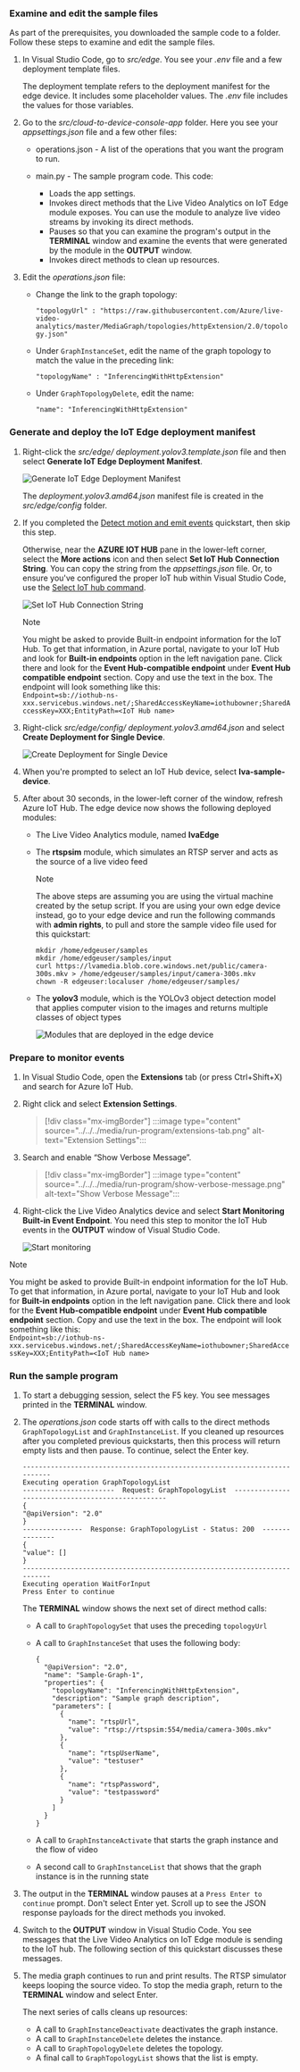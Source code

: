 ### Examine and edit the sample files

As part of the prerequisites, you downloaded the sample code to a folder. Follow these steps to examine and edit the sample files.

1. In Visual Studio Code, go to *src/edge*. You see your *.env* file and a few deployment template files.

    The deployment template refers to the deployment manifest for the edge device. It includes some placeholder values. The *.env* file includes the values for those variables.

1. Go to the *src/cloud-to-device-console-app* folder. Here you see your *appsettings.json* file and a few other files:

    * operations.json - A list of the operations that you want the program to run.
    * main.py - The sample program code. This code:

        * Loads the app settings.
        * Invokes direct methods that the Live Video Analytics on IoT Edge module exposes. You can use the module to analyze live video streams by invoking its direct methods.
        * Pauses so that you can examine the program's output in the **TERMINAL** window and examine the events that were generated by the module in the **OUTPUT** window.
        * Invokes direct methods to clean up resources.  
1. Edit the *operations.json* file:
    * Change the link to the graph topology:

        `"topologyUrl" : "https://raw.githubusercontent.com/Azure/live-video-analytics/master/MediaGraph/topologies/httpExtension/2.0/topology.json"`

    * Under `GraphInstanceSet`, edit the name of the graph topology to match the value in the preceding link:

      `"topologyName" : "InferencingWithHttpExtension"`

    * Under `GraphTopologyDelete`, edit the name:

      `"name": "InferencingWithHttpExtension"`

### Generate and deploy the IoT Edge deployment manifest

1. Right-click the *src/edge/ deployment.yolov3.template.json* file and then select **Generate IoT Edge Deployment Manifest**.

    ![Generate IoT Edge Deployment Manifest](../../../media/quickstarts/generate-iot-edge-deployment-manifest-yolov3.png)  

    The *deployment.yolov3.amd64.json* manifest file is created in the *src/edge/config* folder.

1. If you completed the [Detect motion and emit events](../../../detect-motion-emit-events-quickstart.md) quickstart, then skip this step. 

    Otherwise, near the **AZURE IOT HUB** pane in the lower-left corner, select the **More actions** icon and then select **Set IoT Hub Connection String**. You can copy the string from the *appsettings.json* file. Or, to ensure you've configured the proper IoT hub within Visual Studio Code, use the [Select IoT hub command](https://github.com/Microsoft/vscode-azure-iot-toolkit/wiki/Select-IoT-Hub).
    
    ![Set IoT Hub Connection String](../../../media/quickstarts/set-iotconnection-string.png)

    > [!NOTE]
    > You might be asked to provide Built-in endpoint information for the IoT Hub. To get that information, in Azure portal, navigate to your IoT Hub and look for **Built-in endpoints** option in the left navigation pane. Click there and look for the **Event Hub-compatible endpoint** under **Event Hub compatible endpoint** section. Copy and use the text in the box. The endpoint will look something like this:  
        ```
        Endpoint=sb://iothub-ns-xxx.servicebus.windows.net/;SharedAccessKeyName=iothubowner;SharedAccessKey=XXX;EntityPath=<IoT Hub name>
        ```

1. Right-click *src/edge/config/ deployment.yolov3.amd64.json* and select **Create Deployment for Single Device**. 

    ![Create Deployment for Single Device](../../../media/quickstarts/create-deployment-single-device.png)

1. When you're prompted to select an IoT Hub device, select **lva-sample-device**.
1. After about 30 seconds, in the lower-left corner of the window, refresh Azure IoT Hub. The edge device now shows the following deployed modules:

    * The Live Video Analytics module, named **lvaEdge**
    * The **rtspsim** module, which simulates an RTSP server and acts as the source of a live video feed
        > [!NOTE]
        > The above steps are assuming you are using the virtual machine created by the setup script. If you are using your own edge device instead, go to your edge device and run the following commands with **admin rights**, to pull and store the sample video file used for this quickstart:  
        
        ```
        mkdir /home/edgeuser/samples
        mkdir /home/edgeuser/samples/input    
        curl https://lvamedia.blob.core.windows.net/public/camera-300s.mkv > /home/edgeuser/samples/input/camera-300s.mkv  
        chown -R edgeuser:localuser /home/edgeuser/samples/  
        ```
    * The **yolov3** module, which is the YOLOv3 object detection model that applies computer vision to the images and returns multiple classes of object types
 
      ![Modules that are deployed in the edge device](../../../media/quickstarts/yolov3.png)

### Prepare to monitor events

1. In Visual Studio Code, open the **Extensions** tab (or press Ctrl+Shift+X) and search for Azure IoT Hub.
1. Right click and select **Extension Settings**.

    > [!div class="mx-imgBorder"]
    > :::image type="content" source="../../../media/run-program/extensions-tab.png" alt-text="Extension Settings":::
1. Search and enable “Show Verbose Message”.

    > [!div class="mx-imgBorder"]
    > :::image type="content" source="../../../media/run-program/show-verbose-message.png" alt-text="Show Verbose Message":::
1. Right-click the Live Video Analytics device and select **Start Monitoring Built-in Event Endpoint**. You need this step to monitor the IoT Hub events in the **OUTPUT** window of Visual Studio Code. 

   ![Start monitoring](../../../media/quickstarts/start-monitoring-iothub-events.png) 

> [!NOTE]
> You might be asked to provide Built-in endpoint information for the IoT Hub. To get that information, in Azure portal, navigate to your IoT Hub and look for **Built-in endpoints** option in the left navigation pane. Click there and look for the **Event Hub-compatible endpoint** under **Event Hub compatible endpoint** section. Copy and use the text in the box. The endpoint will look something like this:  
    ```
    Endpoint=sb://iothub-ns-xxx.servicebus.windows.net/;SharedAccessKeyName=iothubowner;SharedAccessKey=XXX;EntityPath=<IoT Hub name>
    ```
### Run the sample program

1. To start a debugging session, select the F5 key. You see messages printed in the **TERMINAL** window.
1. The *operations.json* code starts off with calls to the direct methods `GraphTopologyList` and `GraphInstanceList`. If you cleaned up resources after you completed previous quickstarts, then this process will return empty lists and then pause. To continue, select the Enter key.

   ```
   --------------------------------------------------------------------------
   Executing operation GraphTopologyList
   -----------------------  Request: GraphTopologyList  --------------------------------------------------
   {
   "@apiVersion": "2.0"
   }
   ---------------  Response: GraphTopologyList - Status: 200  ---------------
   {
   "value": []
   }
   --------------------------------------------------------------------------
   Executing operation WaitForInput
   Press Enter to continue
   ```

    The **TERMINAL** window shows the next set of direct method calls:

     * A call to `GraphTopologySet` that uses the preceding `topologyUrl`
     * A call to `GraphInstanceSet` that uses the following body:

         ```
         {
           "@apiVersion": "2.0",
           "name": "Sample-Graph-1",
           "properties": {
             "topologyName": "InferencingWithHttpExtension",
             "description": "Sample graph description",
             "parameters": [
               {
                 "name": "rtspUrl",
                 "value": "rtsp://rtspsim:554/media/camera-300s.mkv"
               },
               {
                 "name": "rtspUserName",
                 "value": "testuser"
               },
               {
                 "name": "rtspPassword",
                 "value": "testpassword"
               }
             ]
           }
         }
         ```

     * A call to `GraphInstanceActivate` that starts the graph instance and the flow of video
     * A second call to `GraphInstanceList` that shows that the graph instance is in the running state
1. The output in the **TERMINAL** window pauses at a `Press Enter to continue` prompt. Don't select Enter yet. Scroll up to see the JSON response payloads for the direct methods you invoked.
1. Switch to the **OUTPUT** window in Visual Studio Code. You see messages that the Live Video Analytics on IoT Edge module is sending to the IoT hub. The following section of this quickstart discusses these messages.
1. The media graph continues to run and print results. The RTSP simulator keeps looping the source video. To stop the media graph, return to the **TERMINAL** window and select Enter. 

    The next series of calls cleans up resources:
      * A call to `GraphInstanceDeactivate` deactivates the graph instance.
      * A call to `GraphInstanceDelete` deletes the instance.
      * A call to `GraphTopologyDelete` deletes the topology.
      * A final call to `GraphTopologyList` shows that the list is empty.
